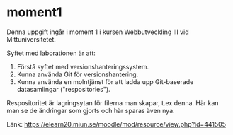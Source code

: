 # moment1

Denna uppgift ingår i moment 1 i kursen Webbutveckling III vid Mittuniversitetet. 

Syftet med laborationen är att: 
1. Förstå syftet med versionshanteringssystem. 
2. Kunna använda Git för versionshantering. 
3. Kunna använda en molntjänst för att ladda upp Git-baserade datasamlingar ("respositories"). 

Respositoritet är lagringsytan för filerna man skapar, t.ex denna. Här kan man se de ändringar som gjorts och här sparas även nya. 

Länk: https://elearn20.miun.se/moodle/mod/resource/view.php?id=441505



